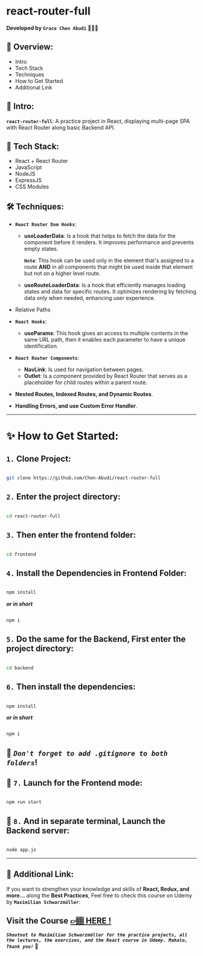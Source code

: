 # react-router-full

**Developed by** **`Grace Chen Abudi`** 👩🏽‍💻

## 📣 Overview:

- Intro
- Tech Stack
- Techniques
- How to Get Started
- Additional Link

## 🔎 Intro:

**`react-router-full`**: A practice project in React, displaying multi-page SPA with React Router along basic Backend API.

## 🧰 Tech Stack:

- React + React Router
- JavaScript
- NodeJS
- ExpressJS
- CSS Modules

## 🛠️ Techniques:

- **`React Router Dom Hooks`**:

  - **useLoaderData**: Is a hook that helps to fetch the data for the component before it renders. It improves performance and prevents empty states.

    **`Note`**: This hook can be used only in the element that's assigned to a route **AND** in all components that might be used inside that element but not on a higher level route.

  - **useRouteLoaderData**: Is a hook that efficiently manages loading states and data for specific routes. It optimizes rendering by fetching data only when needed, enhancing user experience.

- Relative Paths
- **`React Hooks`**:
  - **useParams**: This hook gives an access to multiple contents in the same URL path, then it enables each parameter to have a unique identification.
- **`React Router Components`**:
  - **NavLink**: Is used for navigation between pages.
  - **Outlet**: Is a component provided by React Router that serves as a placeholder for child routes within a parent route.
- **Nested Routes, Indexed Routes, and Dynamic Routes**.
- **Handling Errors, and use Custom Error Handler**.

---

# ✨ How to Get Started:

## **`1.`** Clone Project:

```bash

git clone https://github.com/Chen-Abudi/react-router-full

```

## **`2.`** Enter the project directory:

```bash

cd react-router-full

```

## **`3.`** Then enter the frontend folder:

```bash

cd frontend

```

## **`4.`** Install the Dependencies in **Frontend Folder**:

```bash

npm install

```

**_or in short_**

```bash

npm i

```

## **`5.`** Do the same for the Backend, First enter the project directory:

```bash

cd backend

```

## **`6.`** Then install the dependencies:

```bash

npm install

```

**_or in short_**

```bash

npm i

```

## 🧠 **_`Don't forget to add .gitignore to both folders`_**!

## 🚀 **`7.`** Launch for the Frontend mode:

```bash

npm run start

```

## 🚀 **`8.`** And in separate terminal, Launch the Backend server:

```bash

node app.js

```

---

## 🔗 Additional Link:

If you want to strengthen your knowledge and skills of **React, Redux, and more...** along the **Best Practices**, Feel free to check this course on Udemy by **`Maximilian Schwarzmüller`**:

## Visit the Course [&#128073;&#127997; **HERE !**](https://www.udemy.com/course/react-the-complete-guide-incl-redux/)

**_`Shoutout to Maximilian Schwarzmüller for the practice projects, all the lectures, the exercises, and the React course in Udemy. Mahalo, Thank you!`_** 🌺
